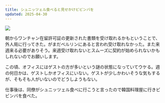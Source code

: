 ```yaml
---
title: シュニッツェル食べると見せかけビビンバを
updated: 2025-04-30
---
```

![](https://i.imgur.com/E7IfDv4.jpeg)

朝からワンチャン在留許可証の更新された書類を受け取れるかもということで、外人局に行ってきた。がまだベルリンにあると言われ受け取れなかった。また来週来る必要がありそう。来週受け取れないとスムーズに契約が始められないかもしれないのでお願いします。

この頃、オフィスにはゲストの方が多いという謎の状態になっていてウケる。週の何日かは、ゲストしかオフィスにいない。ゲストが少しかわいそうな気もするが、そもそも人がいないのでどうしようもない。

仕事後は、同僚がシュニッツェル食べに行こうと言ったので韓国料理屋に行きビビンバを食べた。